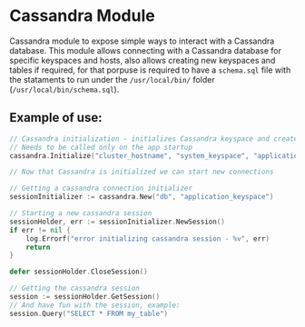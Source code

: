 # Cassandra Module

Cassandra module to expose simple ways to interact with a Cassandra database.
This module allows connecting with a Cassandra database for specific keyspaces and hosts, also allows creating new 
keyspaces and tables if required, for that porpuse is required to have a `schema.sql` file with the stataments to run 
under the `/usr/local/bin/` folder (`/usr/local/bin/schema.sql`).

## Example of use:

``` go
// Cassandra initialization - initializes Cassandra keyspace and creates tables if required
// Needs to be called only on the app startup
cassandra.Initialize("cluster_hostname", "system_keyspace", "application_keyspace", 120*time.Second)

// Now that Cassandra is initialized we can start new connections

// Getting a cassandra connection initializer
sessionInitializer := cassandra.New("db", "application_keyspace")

// Starting a new cassandra session
sessionHolder, err := sessionInitializer.NewSession()
if err != nil {
    log.Errorf("error initializing cassandra session - %v", err)
    return
}

defer sessionHolder.CloseSession()

// Getting the cassandra session
session := sessionHolder.GetSession()
// And have fun with the session, example:
session.Query("SELECT * FROM my_table")
```